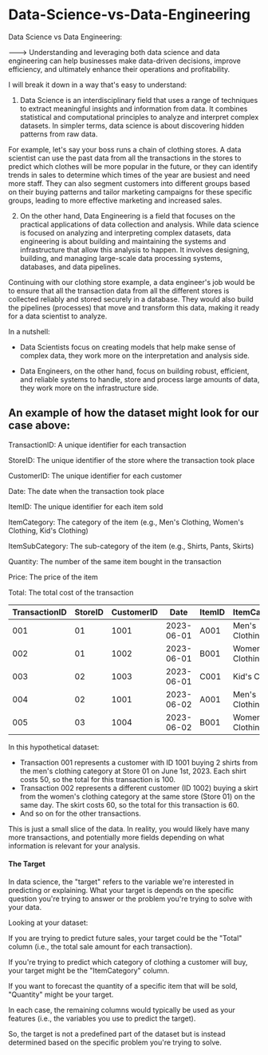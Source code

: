 # Data-Science-vs-Data-Engineering
Data Science vs Data Engineering:

---> Understanding and leveraging both data science and data engineering can help businesses make data-driven decisions, improve efficiency, and ultimately enhance their operations and profitability.

I will break it down in a way that's easy to understand:

1) Data Science is an interdisciplinary field that uses a range of techniques to extract meaningful insights and information from data. It combines statistical and computational principles to analyze and interpret complex datasets. In simpler terms, data science is about discovering hidden patterns from raw data.

For example, let's say your boss runs a chain of clothing stores. A data scientist can use the past data from all the transactions in the stores to predict which clothes will be more popular in the future, or they can identify trends in sales to determine which times of the year are busiest and need more staff. They can also segment customers into different groups based on their buying patterns and tailor marketing campaigns for these specific groups, leading to more effective marketing and increased sales.

2) On the other hand, Data Engineering is a field that focuses on the practical applications of data collection and analysis. While data science is focused on analyzing and interpreting complex datasets, data engineering is about building and maintaining the systems and infrastructure that allow this analysis to happen. It involves designing, building, and managing large-scale data processing systems, databases, and data pipelines.

Continuing with our clothing store example, a data engineer's job would be to ensure that all the transaction data from all the different stores is collected reliably and stored securely in a database. They would also build the pipelines (processes) that move and transform this data, making it ready for a data scientist to analyze.

In a nutshell:

- Data Scientists focus on creating models that help make sense of complex data, they work more on the interpretation and analysis side.

- Data Engineers, on the other hand, focus on building robust, efficient, and reliable systems to handle, store and process large amounts of data, they work more on the infrastructure side.



## An example of how the dataset might look for our case above:
TransactionID: A unique identifier for each transaction

StoreID: The unique identifier of the store where the transaction took place

CustomerID: The unique identifier for each customer

Date: The date when the transaction took place

ItemID: The unique identifier for each item sold

ItemCategory: The category of the item (e.g., Men's Clothing, Women's Clothing, Kid's Clothing)

ItemSubCategory: The sub-category of the item (e.g., Shirts, Pants, Skirts)

Quantity: The number of the same item bought in the transaction

Price: The price of the item

Total: The total cost of the transaction


| TransactionID | StoreID | CustomerID | Date       | ItemID | ItemCategory | ItemSubCategory | Quantity | Price | Total |
|---------------|---------|------------|------------|--------|--------------|-----------------|----------|-------|-------|
| 001           | 01      | 1001       | 2023-06-01 | A001   | Men's Clothing   | Shirts          | 2        | 50    | 100   |
| 002           | 01      | 1002       | 2023-06-01 | B001   | Women's Clothing | Skirts          | 1        | 60    | 60    |
| 003           | 02      | 1003       | 2023-06-01 | C001   | Kid's Clothing   | Pants           | 3        | 30    | 90    |
| 004           | 02      | 1001       | 2023-06-02 | A001   | Men's Clothing   | Shirts          | 1        | 50    | 50    |
| 005           | 03      | 1004       | 2023-06-02 | B001   | Women's Clothing | Skirts          | 2        | 60    | 120   |

In this hypothetical dataset:

- Transaction 001 represents a customer with ID 1001 buying 2 shirts from the men's clothing category at Store 01 on June 1st, 2023. Each shirt costs 50, so the total for this transaction is 100.
- Transaction 002 represents a different customer (ID 1002) buying a skirt from the women's clothing category at the same store (Store 01) on the same day. The skirt costs 60, so the total for this transaction is 60.
- And so on for the other transactions.

This is just a small slice of the data. In reality, you would likely have many more transactions, and potentially more fields depending on what information is relevant for your analysis.

#### The Target
In data science, the "target" refers to the variable we're interested in predicting or explaining. What your target is depends on the specific question you're trying to answer or the problem you're trying to solve with your data.

Looking at your dataset:

If you are trying to predict future sales, your target could be the "Total" column (i.e., the total sale amount for each transaction).

If you're trying to predict which category of clothing a customer will buy, your target might be the "ItemCategory" column.

If you want to forecast the quantity of a specific item that will be sold, "Quantity" might be your target.

In each case, the remaining columns would typically be used as your features (i.e., the variables you use to predict the target).

So, the target is not a predefined part of the dataset but is instead determined based on the specific problem you're trying to solve.
